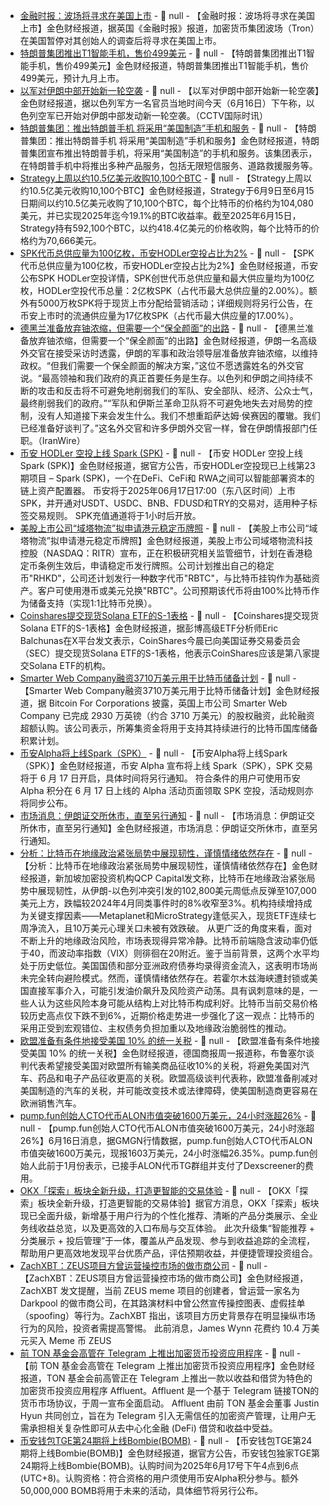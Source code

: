 - [金融时报：波场将寻求在美国上市](https://www.ft.com/content/13a6cead-af71-4811-9b90-553f233ac45f) - 📰 null - 【金融时报：波场将寻求在美国上市】金色财经报道，据英国《金融时报》报道，加密货币集团波场（Tron）在美国暂停对其创始人的调查后将寻求在美国上市。
- [特朗普集团推出T1智能手机，售价499美元]() - 📰 null - 【特朗普集团推出T1智能手机，售价499美元】金色财经报道，特朗普集团推出T1智能手机，售价499美元，预计九月上市。
- [以军对伊朗中部开始新一轮空袭]() - 📰 null - 【以军对伊朗中部开始新一轮空袭】金色财经报道，据以色列军方一名官员当地时间今天（6月16日）下午称，以色列空军已开始对伊朗中部发动新一轮空袭。（CCTV国际时讯）
- [特朗普集团：推出特朗普手机 将采用“美国制造”手机和服务]() - 📰 null - 【特朗普集团：推出特朗普手机 将采用“美国制造”手机和服务】金色财经报道，特朗普集团宣布推出特朗普手机，将采用“美国制造”的手机和服务。该集团表示，在特朗普手机中将推出多种产品服务，包括无限短信服务、道路救援服务等。
- [Strategy上周以约10.5亿美元收购10,100个BTC](https://x.com/saylor/status/1934582626448236794) - 📰 null - 【Strategy上周以约10.5亿美元收购10,100个BTC】金色财经报道，Strategy于6月9日至6月15日期间以约10.5亿美元收购了10,100个BTC，每个比特币的价格约为104,080美元，并已实现2025年迄今19.1%的BTC收益率。截至2025年6月15日，Strategy持有592,100个BTC，以约418.4亿美元的价格收购，每个比特币的价格约为70,666美元。
- [SPK代币总供应量为100亿枚，币安HODLer空投占比为2%]() - 📰 null - 【SPK代币总供应量为100亿枚，币安HODLer空投占比为2%】金色财经报道，币安公布SPK HODLer空投详情，SPK创世代币总供应量和最大供应量均为100亿枚，HODLer空投代币总量：2亿枚SPK（占代币最大总供应量的2.00%）。额外有5000万枚SPK将于现货上市分配给营销活动；详细规则将另行公告，在币安上市时的流通供应量为17亿枚SPK（占代币最大供应量的17.00%）。
- [德黑兰准备放弃铀浓缩，但需要一个“保全颜面”的出路]() - 📰 null - 【德黑兰准备放弃铀浓缩，但需要一个“保全颜面”的出路】金色财经报道，伊朗一名高级外交官在接受采访时透露，伊朗的军事和政治领导层准备放弃铀浓缩，以维持政权。“但我们需要一个保全颜面的解决方案，”这位不愿透露姓名的外交官说。“最高领袖和我们政府的真正首要任务是生存。以色列和伊朗之间持续不断的攻击和反击将不可避免地削弱我们的军队、安全部队、经济、公众士气，最终削弱我们的政府。”“军队和伊斯兰革命卫队将不可避免地失去对局势的控制，没有人知道接下来会发生什么。我们不想重蹈萨达姆·侯赛因的覆辙。我们已经准备好谈判了。”这名外交官和许多伊朗外交官一样，曾在伊朗情报部门任职。（IranWire）
- [币安 HODLer 空投上线 Spark (SPK)](https://www.binance.com/zh-CN/support/announcement/detail/6ff0fe8602d845488bd6a43aef3bbc0c) - 📰 null - 【币安 HODLer 空投上线 Spark (SPK)】金色财经报道，据官方公告，币安HODLer空投现已上线第23期项目 – Spark (SPK)，一个在DeFi、CeFi和 RWA之间可以智能部署资本的链上资产配置器。 
币安将于2025年06月17日17:00（东八区时间）上市SPK，并开通对USDT、USDC、BNB、FDUSD和TRY的交易对，适用种子标签交易规则。 SPK充值通道将于1小时后开放。
- [美股上市公司“域塔物流”拟申请港元稳定币牌照](https://www.wenweipo.com/a/202506/16/AP684ffb5fe4b00a3378f33ceb.html) - 📰 null - 【美股上市公司“域塔物流”拟申请港元稳定币牌照】金色财经报道，美股上市公司域塔物流科技控股（NASDAQ：RITR）宣布，正在积极研究相关监管细节，计划在香港稳定币条例生效后，申请稳定币发行牌照。公司计划推出自己的稳定币"RHKD"，公司还计划发行一种数字代币"RBTC"，与比特币挂钩作为基础资产。客户可使用港币或美元兑换"RBTC"。公司预期该代币将由100%比特币作为储备支持（实现1:1比特币兑换）。
- [Coinshares提交现货Solana ETF的S-1表格](https://x.com/EricBalchunas/status/1934569918445563970) - 📰 null - 【Coinshares提交现货Solana ETF的S-1表格】金色财经报道，据彭博高级ETF分析师Eric Balchunas在X平台发文表示，CoinShares今晨已向美国证券交易委员会（SEC）提交现货Solana ETF的S-1表格，他表示CoinShares应该是第八家提交Solana ETF的机构。
- [Smarter Web Company融资3710万美元用于比特币储备计划](https://x.com/BitcoinForCorps/status/1934564644360015988) - 📰 null - 【Smarter Web Company融资3710万美元用于比特币储备计划】金色财经报道，据 Bitcoin For Corporations 披露，英国上市公司 Smarter Web Company 已完成 2930 万英镑（约合 3710 万美元）的股权融资，此轮融资超额认购。该公司表示，所筹集资金将用于支持其持续进行的比特币国库储备积累计划。
- [币安Alpha将上线Spark（SPK）]() - 📰 null - 【币安Alpha将上线Spark（SPK）】金色财经报道，币安 Alpha 宣布将上线 Spark（SPK），SPK 交易将于 6 月 17 日开启，具体时间将另行通知。 
符合条件的用户可使用币安 Alpha 积分在 6 月 17 日上线的 Alpha 活动页面领取 SPK 空投，活动规则亦将同步公布。
- [市场消息：伊朗证交所休市，直至另行通知]() - 📰 null - 【市场消息：伊朗证交所休市，直至另行通知】金色财经报道，市场消息：伊朗证交所休市，直至另行通知。
- [分析：比特币在地缘政治紧张局势中展现韧性，谨慎情绪依然存在]() - 📰 null - 【分析：比特币在地缘政治紧张局势中展现韧性，谨慎情绪依然存在】金色财经报道，新加坡加密投资机构QCP Capital发文称，比特币在地缘政治紧张局势中展现韧性，从伊朗-以色列冲突引发的102,800美元周低点反弹至107,000美元上方，跌幅较2024年4月同类事件时的8%收窄至3%。机构持续增持成为关键支撑因素——Metaplanet和MicroStrategy逢低买入，现货ETF连续七周净流入，且10万美元心理关口未被有效跌破。 
从更广泛的角度来看，面对不断上升的地缘政治风险，市场表现得异常冷静。比特币前端隐含波动率仍低于40，而波动率指数（VIX）则徘徊在20附近。鉴于当前背景，这两个水平均处于历史低位。美国国债和部分亚洲政府债券均录得资金流入，这表明市场尚未完全转向避险模式。然而，谨慎情绪依然存在。若霍尔木兹海峡遭封锁或美国直接军事介入，可能引发油价飙升及风险资产动荡。具有讽刺意味的是，一些人认为这些风险本身可能从结构上对比特币构成利好。比特币当前交易价格较历史高点仅下跌不到6%，近期价格走势进一步强化了这一观点：比特币的采用正受到宏观错位、主权债务负担加重以及地缘政治脆弱性的推动。
- [欧盟准备有条件地接受美国 10% 的统一关税]() - 📰 null - 【欧盟准备有条件地接受美国 10% 的统一关税】金色财经报道，德国商报周一报道称，布鲁塞尔谈判代表希望接受美国对欧盟所有输美商品征收10%的关税，将避免美国对汽车、药品和电子产品征收更高的关税。欧盟高级谈判代表称，欧盟准备削减对美国制造的汽车的关税，并可能改变技术或法律障碍，使美国制造商更容易在欧洲销售汽车。
- [pump.fun创始人CTO代币ALON市值突破1600万美元，24小时涨超26%]() - 📰 null - 【pump.fun创始人CTO代币ALON市值突破1600万美元，24小时涨超26%】6月16日消息，据GMGN行情数据，pump.fun创始人CTO代币ALON市值突破1600万美元，现报1603万美元，24小时涨幅26.35%。pump.fun创始人此前于1月份表示，已接手ALON代币TG群组并支付了Dexscreener的费用。
- [OKX「探索」板块全新升级，打造更智能的交易体验]() - 📰 null - 【OKX「探索」板块全新升级，打造更智能的交易体验】据官方消息，OKX「探索」板块现已全面升级，新增基于用户行为的个性化推荐、清晰的产品分类展示、全业务线收益总览，以及更高效的入口布局与交互体验。 
此次升级集“智能推荐 + 分类展示 + 投后管理”于一体，覆盖从产品发现、参与到收益追踪的全流程，帮助用户更高效地发现平台优质产品，评估预期收益，并便捷管理投资组合。
- [ZachXBT：ZEUS项目方曾运营操控市场的做市商公司](https://x.com/zachxbt/status/1934551398982787259) - 📰 null - 【ZachXBT：ZEUS项目方曾运营操控市场的做市商公司】金色财经报道，ZachXBT 发文提醒，当前 ZEUS meme 项目的创建者，曾运营一家名为 Darkpool 的做市商公司，在其路演材料中曾公然宣传操控图表、虚假挂单（spoofing）等行为。ZachXBT 指出，该项目方历史背景存在明显操纵市场行为的风险，投资者需提高警惕。 
此前消息，James Wynn 花费约 10.4 万美元买入 Meme 币 ZEUS
- [前 TON 基金会高管在 Telegram 上推出加密货币投资应用程序](https://cointelegraph.com/news/ex-ton-foundation-telegram-affluent-investment-app) - 📰 null - 【前 TON 基金会高管在 Telegram 上推出加密货币投资应用程序】金色财经报道，TON 基金会前高管正在 Telegram 上推出一款以收益和借贷为特色的加密货币投资应用程序 Affluent。Affluent 是一个基于 Telegram 链接TON的货币市场协议，于周一宣布全面启动。 
Affluent 由前 TON 基金会董事 Justin Hyun 共同创立，旨在为 Telegram 引入无需信任的加密资产管理，让用户无需承担相关复杂性即可从去中心化金融 (DeFi) 借贷和收益中受益。
- [币安钱包TGE第24期将上线Bombie(BOMB)](https://x.com/BinanceWallet/status/1934551956871332304) - 📰 null - 【币安钱包TGE第24期将上线Bombie(BOMB)】金色财经报道，据官方公告，币安钱包独家TGE第24期将上线Bombie(BOMB)。认购时间为2025年6月17号下午4点到6点 (UTC+8)。认购资格：符合资格的用户须使用币安Alpha积分参与。额外50,000,000 BOMB将用于未来的活动，具体细节将另行公布。
